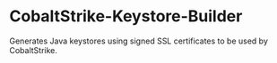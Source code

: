 # CobaltStrike-Keystore-Builder
Generates Java keystores using signed SSL certificates to be used by CobaltStrike.
